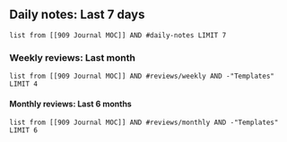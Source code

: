## Daily notes: Last 7 days

```dataview
list from [[909 Journal MOC]] AND #daily-notes LIMIT 7
```
### Weekly reviews: Last month
```dataview
list from [[909 Journal MOC]] AND #reviews/weekly AND -"Templates"  LIMIT 4
```

#### Monthly reviews: Last 6 months
```dataview
list from [[909 Journal MOC]] AND #reviews/monthly AND -"Templates" LIMIT 6
```